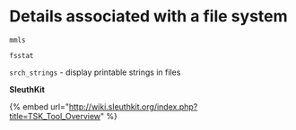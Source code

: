 # Details associated with a file system

`mmls`

`fsstat`

`srch_strings` - display printable strings in files

**SleuthKit**

{% embed url="http://wiki.sleuthkit.org/index.php?title=TSK_Tool_Overview" %}



